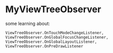 # MyViewTreeObserver

some learning about:

    ViewTreeObserver.OnTouchModeChangeListener,
    ViewTreeObserver.OnGlobalFocusChangeListener,
    ViewTreeObserver.OnGlobalLayoutListener,
    ViewTreeObserver.OnPreDrawListener
    
    

